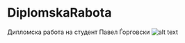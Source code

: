 # DiplomskaRabota
Дипломска работа на студент Павел Ѓорговски
![alt text]([http://url/to/img.png](https://github.com/PavelAndonovic/DiplomskaRabota/blob/main/Process%20explanation.png)https://github.com/PavelAndonovic/DiplomskaRabota/blob/main/Process%20explanation.png)
